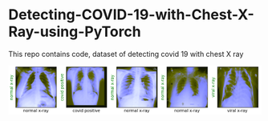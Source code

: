 # Detecting-COVID-19-with-Chest-X-Ray-using-PyTorch
This repo contains code, dataset of detecting covid 19 with chest X ray

![output](output.png)
